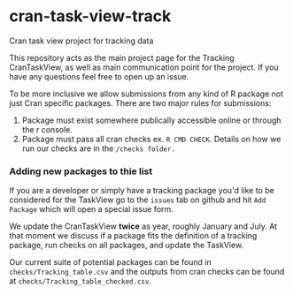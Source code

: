 # cran-task-view-track
Cran task view project for tracking data

This repository acts as the main project page for the Tracking CranTaskView, as well as main communication point for the project. If you have any questions feel free to open up an issue.

To be more inclusive we allow submissions from any kind of R package not just Cran specific packages. There are two major rules for submissions:  

1. Package must exist somewhere publically accessible online or through the r console.  
2. Package must pass all cran checks ex. `R CMD CHECK`. Details on how we run our checks are in the `/checks folder.`

### Adding new packages to thie list
If you are a developer or simply have a tracking package you'd like to be considered for the TaskView go to the `issues` tab on github and hit `Add Package` which will open a special issue form.

We update the CranTaskView **twice** as year, roughly January and July. At that moment we discuss if a package fits the definition of a tracking package, run checks on all packages, and update the TaskView.

Our current suite of potential packages can be found in `checks/Tracking_table.csv` and the outputs from cran checks can be found at `checks/Tracking_table_checked.csv`.
 